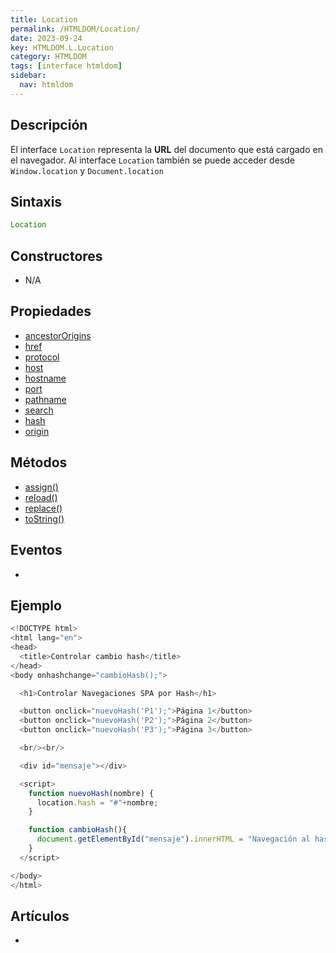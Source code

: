 ```yaml
---
title: Location
permalink: /HTMLDOM/Location/
date: 2023-09-24
key: HTMLDOM.L.Location
category: HTMLDOM
tags: [interface htmldom]
sidebar:
  nav: htmldom
---
```


## Descripción


El interface `Location` representa la **URL** del documento que está cargado en el navegador. Al interface `Location` también se puede acceder desde `Window.location` y `Document.location`


## Sintaxis


```javascript
Location
```


## Constructores

- N/A

## Propiedades

- [ancestorOrigins](https://www.w3api.com/HTMLDOM/Location/ancestorOrigins/)
- [href](https://www.w3api.com/HTMLDOM/Location/href/)
- [protocol](https://www.w3api.com/HTMLDOM/Location/protocol/)
- [host](https://www.w3api.com/HTMLDOM/Location/host/)
- [hostname](https://www.w3api.com/HTMLDOM/Location/hostname/)
- [port](https://www.w3api.com/HTMLDOM/Location/port/)
- [pathname](https://www.w3api.com/HTMLDOM/Location/pathname/)
- [search](https://www.w3api.com/HTMLDOM/Location/search/)
- [hash](https://www.w3api.com/HTMLDOM/Location/hash/)
- [origin](https://www.w3api.com/HTMLDOM/Location/origin/)

## Métodos

- [assign()](https://www.w3api.com/HTMLDOM/Location/assign/)
- [reload()](https://www.w3api.com/HTMLDOM/Location/reload/)
- [replace()](https://www.w3api.com/HTMLDOM/Location/replace/)
- [toString()](https://www.w3api.com/HTMLDOM/Location/toString/)

## Eventos

- 

## Ejemplo


```javascript
<!DOCTYPE html>
<html lang="en">
<head>
  <title>Controlar cambio hash</title>
</head>
<body onhashchange="cambioHash();">

  <h1>Controlar Navegaciones SPA por Hash</h1>

  <button onclick="nuevoHash('P1');">Página 1</button> 
  <button onclick="nuevoHash('P2');">Página 2</button>
  <button onclick="nuevoHash('P3');">Página 3</button>

  <br/><br/>

  <div id="mensaje"></div>

  <script>
    function nuevoHash(nombre) {
      location.hash = "#"+nombre;
    }

    function cambioHash(){
      document.getElementById("mensaje").innerHTML = "Navegación al hash '" + location.hash + "'";
    }
  </script>

</body>
</html>
```


## Artículos

- 
